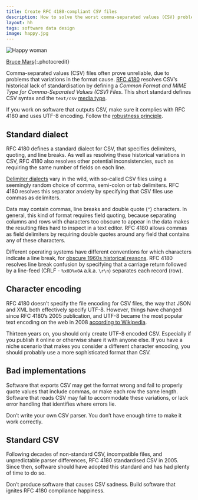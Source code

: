 ```yaml
---
title: Create RFC 4180-compliant CSV files
description: How to solve the worst comma-separated values (CSV) problems
layout: hh
tags: software data design
image: happy.jpg
---
```


![Happy woman](happy.jpg)

[Bruce Mars](https://unsplash.com/photos/DBGwy7s3QY0){:.photocredit}

Comma-separated values (CSV) files often prove unreliable, due to problems that variations in the format cause.
[RFC 4180](https://datatracker.ietf.org/doc/html/rfc4180)
resolves CSV’s historical lack of standardisation by defining a _Common Format and MIME Type for Comma-Separated Values (CSV) Files_.
This short standard defines CSV syntax and the `text/csv`
[media type](https://en.wikipedia.org/wiki/Media_type).

If you work on software that outputs CSV, make sure it complies with RFC 4180 and uses UTF-8 encoding.
Follow the [robustness principle](https://en.wikipedia.org/wiki/Robustness_principle). 

## Standard dialect

RFC 4180 defines a standard dialect for CSV, that specifies delimiters, quoting, and line breaks.
As well as resolving these historical variations in CSV, RFC 4180 also resolves other potential inconsistencies, such as requiring the same number of fields on each line.

[Delimiter dialects](csv-delimiters) vary in the wild, with so-called CSV files using a seemingly random choice of comma, semi-colon or tab delimiters.
RFC 4180 resolves this separator anxiety by specifying that CSV files use commas as delimiters.

Data may contain commas, line breaks and double quote (`"`) characters.
In general, this kind of format requires field quoting, because separating columns and rows with characters too obscure to appear in the data makes the resulting files hard to inspect in a text editor.
RFC 4180 allows commas as field delimiters by requiring double quotes around any field that contains any of these characters.

Different operating systems have different conventions for which characters indicate a line break, for 
[obscure 1960s historical reasons](https://en.wikipedia.org/wiki/Newline#History).
RFC 4180 resolves line break confusion by specifying that a carriage return followed by a line-feed (CRLF - `%x0D%x0A` a.k.a. `\r\n`) separates each record (row).

## Character encoding

RFC 4180 doesn’t specify the file encoding for CSV files, the way that JSON and XML both effectively specify UTF-8.
However, things have changed since RFC 4180’s 2005 publication, and UTF-8 became the most popular text encoding on the web in 2008
[according to Wikipedia](https://en.wikipedia.org/wiki/UTF-8#Adoption).

Thirteen years on, you should only create UTF-8 encoded CSV.
Especially if you publish it online or otherwise share it with anyone else.
If you have a niche scenario that makes you consider a different character encoding, you should probably use a more sophisticated format than CSV.

## Bad implementations

Software that exports CSV may get the format wrong and fail to properly quote values that include commas, or make each row the same length.
Software that reads CSV may fail to accommodate these variations, or lack error handling that identifies where errors lie.

Don’t write your own CSV parser.
You don’t have enough time to make it work correctly.

## Standard CSV

Following decades of non-standard CSV, incompatible files, and unpredictable parser differences, RFC 4180 standardised CSV in 2005.
Since then, software should have adopted this standard and has had plenty of time to do so.

Don’t produce software that causes CSV sadness.
Build software that ignites RFC 4180 compliance happiness.
